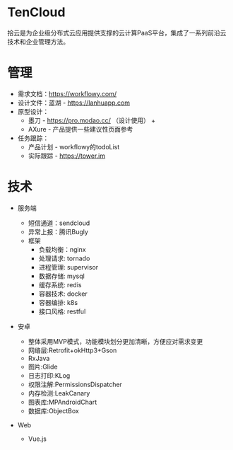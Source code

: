 # TenCloud
拾云是为企业级分布式云应用提供支撑的云计算PaaS平台，集成了一系列前沿云技术和企业管理方法。

# 管理
* 需求文档：https://workflowy.com/
* 设计文件：蓝湖 - https://lanhuapp.com
* 原型设计：
	* 墨刀 - https://pro.modao.cc/ （设计使用）  + 
	* AXure - 产品提供一些建议性页面参考  
* 任务跟踪：<br>
	* 产品计划 - workflowy的todoList
	* 实际跟踪 - https://tower.im 
        

# 技术
  * 服务端
	* 短信通道：sendcloud
	* 异常上报：腾讯Bugly
	* 框架
		* 负载均衡：nginx
		* 处理请求:  tornado
		* 进程管理:  supervisor
		* 数据存储:  mysql
		* 缓存系统:  redis
		* 容器技术:  docker
		* 容器编排:  k8s
		* 接口风格:  restful
        
   
  * 安卓
	* 整体采用MVP模式，功能模块划分更加清晰，方便应对需求变更
	* 网络层:Retrofit+okHttp3+Gson
	* RxJava
	* 图片:Glide
	* 日志打印:KLog
	* 权限注解:PermissionsDispatcher
	* 内存检测:LeakCanary
	* 图表库:MPAndroidChart
	* 数据库:ObjectBox

  * Web
	* Vue.js
    
